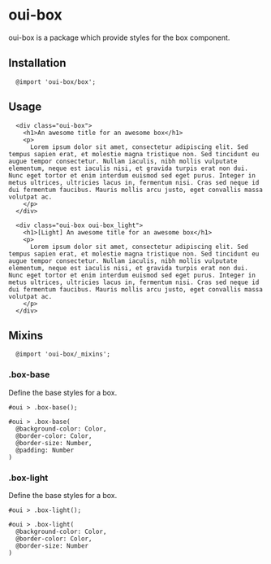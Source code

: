 # oui-box

<component-status cx-design="partial" ux="rc"></component-status>

oui-box is a package which provide styles for the box component.

## Installation

```less
  @import 'oui-box/box';
```

## Usage

```html:preview
  <div class="oui-box">
    <h1>An awesome title for an awesome box</h1>
    <p>
      Lorem ipsum dolor sit amet, consectetur adipiscing elit. Sed tempus sapien erat, et molestie magna tristique non. Sed tincidunt eu augue tempor consectetur. Nullam iaculis, nibh mollis vulputate elementum, neque est iaculis nisi, et gravida turpis erat non dui. Nunc eget tortor et enim interdum euismod sed eget purus. Integer in metus ultrices, ultricies lacus in, fermentum nisi. Cras sed neque id dui fermentum faucibus. Mauris mollis arcu justo, eget convallis massa volutpat ac.
    </p>
  </div>

  <div class="oui-box oui-box_light">
    <h1>[Light] An awesome title for an awesome box</h1>
    <p>
      Lorem ipsum dolor sit amet, consectetur adipiscing elit. Sed tempus sapien erat, et molestie magna tristique non. Sed tincidunt eu augue tempor consectetur. Nullam iaculis, nibh mollis vulputate elementum, neque est iaculis nisi, et gravida turpis erat non dui. Nunc eget tortor et enim interdum euismod sed eget purus. Integer in metus ultrices, ultricies lacus in, fermentum nisi. Cras sed neque id dui fermentum faucibus. Mauris mollis arcu justo, eget convallis massa volutpat ac.
    </p>
  </div>
```

## Mixins

```less
  @import 'oui-box/_mixins';
```

### .box-base

Define the base styles for a box.

```less
#oui > .box-base();
```

```less
#oui > .box-base(
  @background-color: Color,
  @border-color: Color,
  @border-size: Number,
  @padding: Number
)
```

### .box-light

Define the base styles for a box.

```less
#oui > .box-light();
```

```less
#oui > .box-light(
  @background-color: Color,
  @border-color: Color,
  @border-size: Number
)
```
